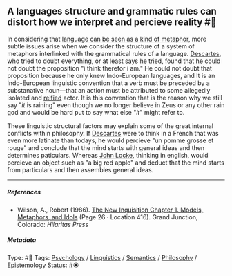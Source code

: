 ## A languages structure and grammatic rules can distort how we interpret and percieve reality  #🧠

In considering that [language can be seen as a kind of metaphor](Language%20can%20be%20seen%20as%20a%20kind%20of%20metaphor.md), more subtle issues arise when we consider the structure of a system of metaphors interlinked with the grammatical rules of a language. [Descartes](), who tried to doubt everything, or at least says he tried, found that he could not doubt the proposition "i think therefor i am."  He could not doubt that proposition because he only knew Indo-European languages, and It is an Indo-European linguistic convention that a verb must be preceded by a substanative noun—that an action must be attributed to some allegedly isolated and [reified](Reification.md) actor. It is this convention that is the reason why we still say "*it* is raining" even though we no longer believe in Zeus or any other rain god and would be hard put to say what else "*it*" might refer to.

These linguistic structural factors may explain some of the great internal conflicts within philosophy. If [Descartes]() were to think in a French that was even more latinate than todays, he would percieve "un pomme grosse et rouge" and conclude that the mind starts with general ideas and then determines paticulars. Whereas [John Locke](), thinking in english, would percieve an object such as "a big red apple" and deduct that the mind starts from particulars and then assembles general ideas.

---

##### References

* Wilson, A., Robert (1986). [The New Inquisition Chapter 1. Models, Metaphors, and Idols](The%20New%20Inquisition%20Chapter%201.%20Models,%20Metaphors,%20and%20Idols.md) (Page 26 · Location 416). Grand Junction, Colorado: *Hilaritas Press*

##### Metadata

Type: #🔴 
Tags: [Psychology](Psychology.md) / [Linguistics]() / [Semantics](Semantics.md) / [Philosophy](Philosophy.md) / [Epistemology](Epistemology.md) 
Status: #☀️ 
